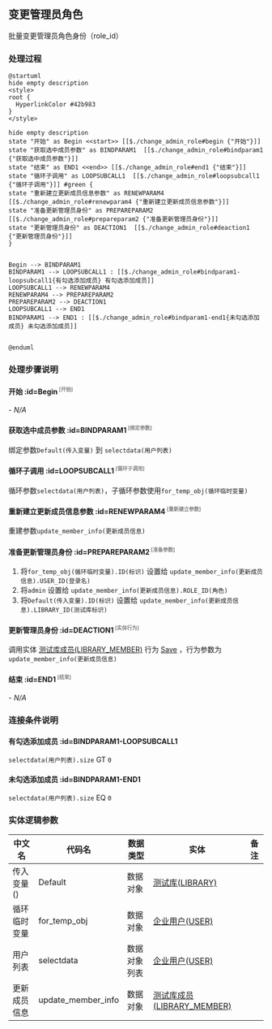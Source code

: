 ## 变更管理员角色 <!-- {docsify-ignore-all} -->

   批量变更管理员角色身份（role_id）

### 处理过程

```plantuml
@startuml
hide empty description
<style>
root {
  HyperlinkColor #42b983
}
</style>

hide empty description
state "开始" as Begin <<start>> [[$./change_admin_role#begin {"开始"}]]
state "获取选中成员参数" as BINDPARAM1  [[$./change_admin_role#bindparam1 {"获取选中成员参数"}]]
state "结束" as END1 <<end>> [[$./change_admin_role#end1 {"结束"}]]
state "循环子调用" as LOOPSUBCALL1  [[$./change_admin_role#loopsubcall1 {"循环子调用"}]] #green {
state "重新建立更新成员信息参数" as RENEWPARAM4  [[$./change_admin_role#renewparam4 {"重新建立更新成员信息参数"}]]
state "准备更新管理员身份" as PREPAREPARAM2  [[$./change_admin_role#prepareparam2 {"准备更新管理员身份"}]]
state "更新管理员身份" as DEACTION1  [[$./change_admin_role#deaction1 {"更新管理员身份"}]]
}


Begin --> BINDPARAM1
BINDPARAM1 --> LOOPSUBCALL1 : [[$./change_admin_role#bindparam1-loopsubcall1{有勾选添加成员} 有勾选添加成员]]
LOOPSUBCALL1 --> RENEWPARAM4
RENEWPARAM4 --> PREPAREPARAM2
PREPAREPARAM2 --> DEACTION1
LOOPSUBCALL1 --> END1
BINDPARAM1 --> END1 : [[$./change_admin_role#bindparam1-end1{未勾选添加成员} 未勾选添加成员]]


@enduml
```


### 处理步骤说明

#### 开始 :id=Begin<sup class="footnote-symbol"> <font color=gray size=1>[开始]</font></sup>



*- N/A*
#### 获取选中成员参数 :id=BINDPARAM1<sup class="footnote-symbol"> <font color=gray size=1>[绑定参数]</font></sup>



绑定参数`Default(传入变量)` 到 `selectdata(用户列表)`
#### 循环子调用 :id=LOOPSUBCALL1<sup class="footnote-symbol"> <font color=gray size=1>[循环子调用]</font></sup>



循环参数`selectdata(用户列表)`，子循环参数使用`for_temp_obj(循环临时变量)`
#### 重新建立更新成员信息参数 :id=RENEWPARAM4<sup class="footnote-symbol"> <font color=gray size=1>[重新建立参数]</font></sup>



重建参数```update_member_info(更新成员信息)```
#### 准备更新管理员身份 :id=PREPAREPARAM2<sup class="footnote-symbol"> <font color=gray size=1>[准备参数]</font></sup>



1. 将`for_temp_obj(循环临时变量).ID(标识)` 设置给  `update_member_info(更新成员信息).USER_ID(登录名)`
2. 将`admin` 设置给  `update_member_info(更新成员信息).ROLE_ID(角色)`
3. 将`Default(传入变量).ID(标识)` 设置给  `update_member_info(更新成员信息).LIBRARY_ID(测试库标识)`

#### 更新管理员身份 :id=DEACTION1<sup class="footnote-symbol"> <font color=gray size=1>[实体行为]</font></sup>



调用实体 [测试库成员(LIBRARY_MEMBER)](module/TestMgmt/library_member.md) 行为 [Save](module/TestMgmt/library_member#行为) ，行为参数为`update_member_info(更新成员信息)`

#### 结束 :id=END1<sup class="footnote-symbol"> <font color=gray size=1>[结束]</font></sup>



*- N/A*


### 连接条件说明
#### 有勾选添加成员 :id=BINDPARAM1-LOOPSUBCALL1

`selectdata(用户列表).size` GT `0`
#### 未勾选添加成员 :id=BINDPARAM1-END1

`selectdata(用户列表).size` EQ `0`


### 实体逻辑参数

|    中文名   |    代码名    |  数据类型    |  实体   |备注 |
| --------| --------| -------- | -------- | --------   |
|传入变量(<i class="fa fa-check"/></i>)|Default|数据对象|[测试库(LIBRARY)](module/TestMgmt/library.md)||
|循环临时变量|for_temp_obj|数据对象|[企业用户(USER)](module/Base/user.md)||
|用户列表|selectdata|数据对象列表|[企业用户(USER)](module/Base/user.md)||
|更新成员信息|update_member_info|数据对象|[测试库成员(LIBRARY_MEMBER)](module/TestMgmt/library_member.md)||
